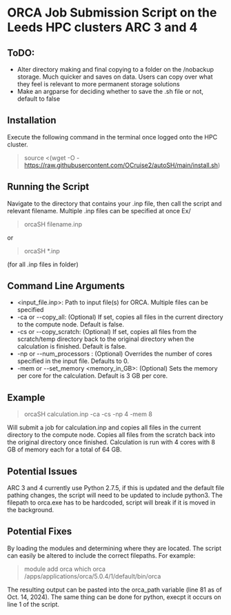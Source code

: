 # ORCA Job Submission Script on the Leeds HPC clusters ARC 3 and 4

## ToDO:
- Alter directory making and final copying to a folder on the /nobackup storage. Much quicker and saves on data. Users can copy over what they feel is relevant to more permanent storage solutions
- Make an argparse for deciding whether to save the .sh file or not, default to false

## Installation
Execute the following command in the terminal once logged onto the HPC cluster.
> source <(wget -O - https://raw.githubusercontent.com/OCruise2/autoSH/main/install.sh)

## Running the Script
Navigate to the directory that contains your .inp file, then call the script and relevant filename. Multiple .inp files can be specified at once
Ex/
> orcaSH filename.inp

or

> orcaSH *.inp 

(for all .inp files in folder)

## Command Line Arguments
- <input_file.inp>: Path to input file(s) for ORCA. Multiple files can be specified
- -ca or --copy_all: (Optional) If set, copies all files in the current directory to the compute node. Default is false.
- -cs or --copy_scratch: (Optional) If set, copies all files from the scratch/temp directory back to the original directory when the calculation is finished. Default is false.
- -np or --num_processors <num>: (Optional) Overrides the number of cores specified in the input file. Defaults to 0.
- -mem or --set_memory <memory_in_GB>: (Optional) Sets the memory per core for the calculation. Default is 3 GB per core.

## Example
> orcaSH calculation.inp -ca -cs -np 4 -mem 8


Will submit a job for calculation.inp and copies all files in the current directory to the compute node. Copies all files from the scratch back into the original directory once finished. Calculation is run with 4 cores with 8 GB of memory each for a total of 64 GB.

## Potential Issues
ARC 3 and 4 currently use Python 2.7.5, if this is updated and the default file pathing changes, the script will need to be updated to include python3. 
The filepath to orca.exe has to be hardcoded, script will break if it is moved in the background.

## Potential Fixes
By loading the modules and determining where they are located. The script can easily be altered to include the correct filepaths.
For example:
> module add orca
> which orca
> /apps/applications/orca/5.0.4/1/default/bin/orca

The resulting output can be pasted into the orca_path variable (line 81 as of Oct. 14, 2024). The same thing can be done for python, execpt it occurs on line 1 of the script.